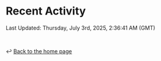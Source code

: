 # Recent Activity

<!--RECENT_ACTIVITY:start-->
<!--RECENT_ACTIVITY:end-->

<!--RECENT_ACTIVITY:last_update-->
Last Updated: Thursday, July 3rd, 2025, 2:36:41 AM (GMT)
<!--RECENT_ACTIVITY:last_update_end-->

<br>

↩️ [Back to the home page](/README.md)
